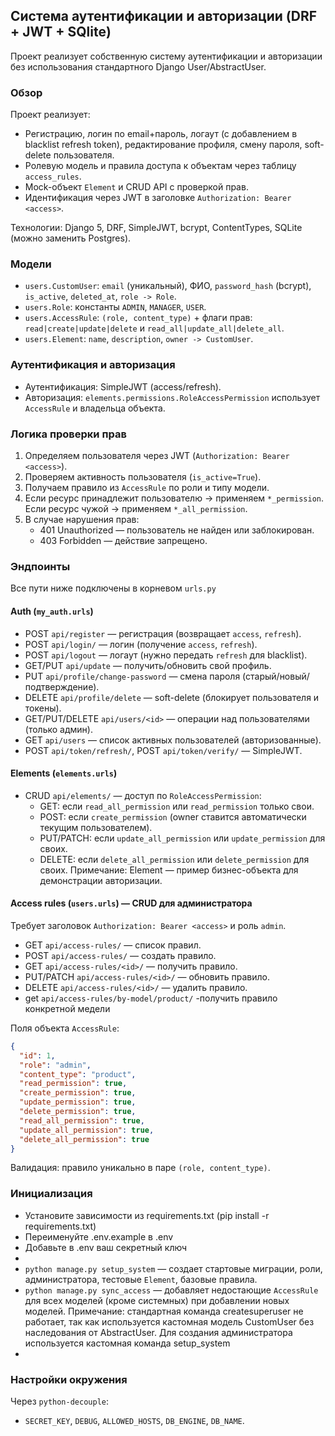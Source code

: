 ## Система аутентификации и авторизации (DRF + JWT + SQlite)
Проект реализует собственную систему аутентификации и авторизации без использования стандартного Django User/AbstractUser.

### Обзор
Проект реализует:
- Регистрацию, логин по email+пароль, логаут (с добавлением в blacklist refresh token), редактирование профиля, смену пароля, soft-delete пользователя.
- Ролевую модель и правила доступа к объектам через таблицу `access_rules`.
- Mock-объект `Element` и CRUD API с проверкой прав.
- Идентификация через JWT в заголовке `Authorization: Bearer <access>`.

Технологии: Django 5, DRF, SimpleJWT, bcrypt, ContentTypes, SQLite (можно заменить Postgres).

### Модели
- `users.CustomUser`: `email` (уникальный), ФИО, `password_hash` (bcrypt), `is_active`, `deleted_at`, `role -> Role`.
- `users.Role`: константы `ADMIN`, `MANAGER`, `USER`.
- `users.AccessRule`: `(role, content_type)` + флаги прав: `read|create|update|delete` и `read_all|update_all|delete_all`.
- `users.Element`: `name`, `description`, `owner -> CustomUser`.

### Аутентификация и авторизация
- Аутентификация: SimpleJWT (access/refresh).
- Авторизация: `elements.permissions.RoleAccessPermission` использует `AccessRule` и владельца объекта.

### Логика проверки прав
1. Определяем пользователя через JWT (`Authorization: Bearer <access>`).  
2. Проверяем активность пользователя (`is_active=True`).  
3. Получаем правило из `AccessRule` по роли и типу модели.  
4. Если ресурс принадлежит пользователю → применяем `*_permission`.  
   Если ресурс чужой → применяем `*_all_permission`.  
5. В случае нарушения прав:
   - 401 Unauthorized — пользователь не найден или заблокирован.
   - 403 Forbidden — действие запрещено.

### Эндпоинты
Все пути ниже подключены в корневом `urls.py` 

#### Auth (`my_auth.urls`)
- POST `api/register` — регистрация (возвращает `access`, `refresh`).
- POST `api/login/` — логин (получение `access`, `refresh`).
- POST `api/logout` — логаут (нужно передать `refresh` для blacklist).
- GET/PUT `api/update` — получить/обновить свой профиль.
- PUT `api/profile/change-password` — смена пароля (старый/новый/подтверждение).
- DELETE `api/profile/delete` — soft-delete (блокирует пользователя и токены).
- GET/PUT/DELETE `api/users/<id>` — операции над пользователями (только админ).
- GET `api/users` — список активных пользователей (авторизованные).
- POST `api/token/refresh/`, POST `api/token/verify/` — SimpleJWT.

#### Elements (`elements.urls`)
- CRUD `api/elements/` — доступ по `RoleAccessPermission`:
  - GET: если `read_all_permission` или `read_permission` только свои.
  - POST: если `create_permission` (owner ставится автоматически текущим пользователем).
  - PUT/PATCH: если `update_all_permission` или `update_permission` для своих.
  - DELETE: если `delete_all_permission` или `delete_permission` для своих.
Примечание: Element — пример бизнес-объекта для демонстрации авторизации.

#### Access rules (`users.urls`) — CRUD для администратора
Требует заголовок `Authorization: Bearer <access>` и роль `admin`.

- GET `api/access-rules/` — список правил.
- POST `api/access-rules/` — создать правило.
- GET `api/access-rules/<id>/` — получить правило.
- PUT/PATCH `api/access-rules/<id>/` — обновить правило.
- DELETE `api/access-rules/<id>/` — удалить правило.
- get `api/access-rules/by-model/product/` -получить правило конкретной медели

Поля объекта `AccessRule`:
```json
{
  "id": 1,
  "role": "admin",                
  "content_type": "product",              
  "read_permission": true,
  "create_permission": true,
  "update_permission": true,
  "delete_permission": true,
  "read_all_permission": true,
  "update_all_permission": true,
  "delete_all_permission": true
}
```

Валидация: правило уникально в паре `(role, content_type)`.

### Инициализация
- Установите зависимости из requirements.txt (pip install -r requirements.txt)
- Переименуйте .env.example в .env
- Добавьте в .env ваш секретный ключ
- 
- `python manage.py setup_system` — создает стартовые миграции, роли, администратора, тестовые `Element`, базовые правила.
- `python manage.py sync_access` — добавляет недостающие `AccessRule` для всех моделей (кроме системных) при добавлении новых моделей.
Примечание: стандартная команда createsuperuser не работает, так как используется кастомная модель CustomUser без наследования от AbstractUser. Для создания администратора используется кастомная команда setup_system
- 
### Настройки окружения
Через `python-decouple`:
- `SECRET_KEY`, `DEBUG`, `ALLOWED_HOSTS`, `DB_ENGINE`, `DB_NAME`.


